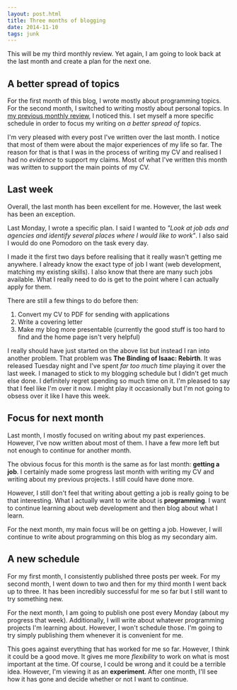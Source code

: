 ```yaml
---
layout: post.html
title: Three months of blogging
date: 2014-11-10
tags: junk
---
```


This will be my third monthly review. Yet again, I am going to look back at the last month and create a plan for the next one. 

<!--more-->

## A better spread of topics

For the first month of this blog, I wrote mostly about programming topics. For the second month, I switched to writing mostly about personal topics. In [my previous monthly review](/2014/two-months-of-blogging/), I noticed this. I set myself a more specific schedule in order to focus my writing on *a better spread of topics*.

I'm very pleased with every post I've written over the last month. I notice that most of them were about the major experiences of my life so far. The reason for that is that I was in the process of writing my CV and realised I had no *evidence* to support my claims. Most of what I've written this month was written to support the main points of my CV. 

## Last week

Overall, the last month has been excellent for me. However, the last week has been an exception. 

Last Monday, I wrote a specific plan. I said I wanted to *"Look at job ads and agencies and identify several places where I would like to work"*. I also said I would do one Pomodoro on the task every day.

I made it the first two days before realising that it really wasn't getting me anywhere. I already know the exact type of job I want (web development, matching my existing skills). I also know that there are many such jobs available. What I really need to do is get to the point where I can actually apply for them. 

There are still a few things to do before then:

1. Convert my CV to PDF for sending with applications
2. Write a covering letter
3. Make my blog more presentable (currently the good stuff is too hard to find and the home page isn't very helpful)

I really should have just started on the above list but instead I ran into another problem. That problem was **The Binding of Isaac: Rebirth**. It was released Tuesday night and I've spent *far too much time* playing it over the last week. I managed to stick to my blogging schedule but I didn't get much else done. I definitely regret spending so much time on it. I'm pleased to say that I feel like I'm over it now. I might play it occasionally but I'm not going to obsess over it like I have this week. 

## Focus for next month

Last month, I mostly focused on writing about my past experiences. However, I've now written about most of them. I have a few more left but not enough to continue for another month.

The obvious focus for this month is the same as for last month: **getting a job**. I certainly made some progress last month with writing my CV and writing about my previous projects. I still could have done more. 

However, I still don't feel that writing about getting a job is really going to be that interesting. What I actually want to write about is **programming**. I want to continue learning about web development and then blog about what I learn. 

For the next month, my main focus will be on getting a job. However, I will continue to write about programming on this blog as my secondary aim. 

## A new schedule

For my first month, I consistently published three posts per week. For my second month, I went down to two and then for my third month I went back up to three. It has been incredibly successful for me so far but I still want to try something new. 

For the next month, I am going to publish one post every Monday (about my progress that week). Additionally, I will write about whatever programming projects I'm learning about. However, I won't schedule those. I'm going to try simply publishing them whenever it is convenient for me. 

This goes against everything that has worked for me so far. However, I think it could be a good move. It gives me more *flexibility* to work on what is most important at the time. Of course, I could be wrong and it could be a terrible idea. However, I'm viewing it as an **experiment**. After one month, I'll see how it has gone and decide whether or not I want to continue. 
